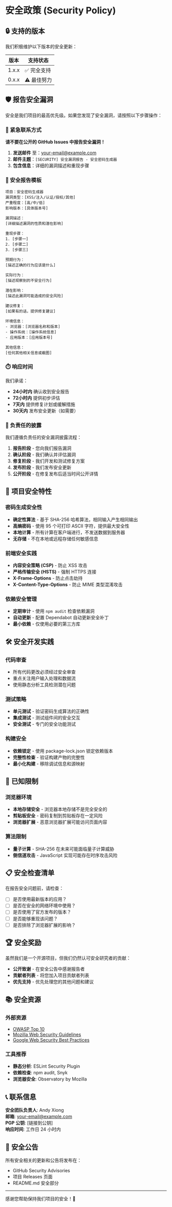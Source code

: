 # 安全政策 (Security Policy)

## 🔒 支持的版本

我们积极维护以下版本的安全更新：

| 版本   | 支持状态         |
| ------ | --------------- |
| 1.x.x  | ✅ 完全支持      |
| 0.x.x  | ⚠️ 最佳努力      |

## 🛡️ 报告安全漏洞

安全是我们项目的最高优先级。如果您发现了安全漏洞，请按照以下步骤操作：

### 🚨 紧急联系方式

**请不要在公开的 GitHub Issues 中报告安全漏洞！**

1. **发送邮件** 至：your-email@example.com
2. **邮件主题**：`[SECURITY] 安全漏洞报告 - 安全密码生成器`
3. **包含信息**：详细的漏洞描述和重现步骤

### 📧 安全报告模板

```
项目：安全密码生成器
漏洞类型：[XSS/注入/认证/授权/其他]
严重程度：[高/中/低]
影响版本：[具体版本号]

漏洞描述：
[详细描述漏洞的性质和潜在影响]

重现步骤：
1. [步骤一]
2. [步骤二]
3. [步骤三]

预期行为：
[描述正确的行为应该是什么]

实际行为：
[描述观察到的不安全行为]

潜在影响：
[描述此漏洞可能造成的安全风险]

建议修复：
[如果有的话，提供修复建议]

环境信息：
- 浏览器：[浏览器名称和版本]
- 操作系统：[操作系统信息]
- 应用版本：[应用版本号]

其他信息：
[任何其他相关信息或截图]
```

### ⏱️ 响应时间

我们承诺：

- **24小时内** 确认收到安全报告
- **72小时内** 提供初步评估
- **7天内** 提供修复计划或缓解措施
- **30天内** 发布安全更新（如需要）

### 🎯 负责任的披露

我们遵循负责任的安全漏洞披露流程：

1. **报告阶段** - 您向我们报告漏洞
2. **确认阶段** - 我们确认并评估漏洞
3. **修复阶段** - 我们开发和测试修复方案
4. **发布阶段** - 我们发布安全更新
5. **公开阶段** - 在修复发布后适当时间公开详情

## 🔐 项目安全特性

### 密码生成安全性

- **确定性算法** - 基于 SHA-256 哈希算法，相同输入产生相同输出
- **高熵密码** - 使用 95 个可打印 ASCII 字符，提供最大安全性
- **本地计算** - 所有计算在客户端进行，不发送数据到服务器
- **无存储** - 不在本地或远程存储任何敏感信息

### 前端安全实践

- **内容安全策略 (CSP)** - 防止 XSS 攻击
- **严格传输安全 (HSTS)** - 强制 HTTPS 连接
- **X-Frame-Options** - 防止点击劫持
- **X-Content-Type-Options** - 防止 MIME 类型混淆攻击

### 依赖安全管理

- **定期审计** - 使用 `npm audit` 检查依赖漏洞
- **自动更新** - 配置 Dependabot 自动更新安全补丁
- **最小依赖** - 仅使用必要的第三方库

## 🛠️ 安全开发实践

### 代码审查

- 所有代码更改必须经过安全审查
- 重点关注用户输入处理和数据流
- 使用静态分析工具检测潜在问题

### 测试策略

- **单元测试** - 验证密码生成算法的正确性
- **集成测试** - 测试组件间的安全交互
- **安全测试** - 专门的安全功能测试

### 构建安全

- **依赖锁定** - 使用 package-lock.json 锁定依赖版本
- **完整性检查** - 验证构建产物的完整性
- **最小化构建** - 移除调试信息和源映射

## 🚫 已知限制

### 浏览器环境

- **本地存储安全** - 浏览器本地存储不是完全安全的
- **剪贴板安全** - 密码复制到剪贴板存在一定风险
- **浏览器扩展** - 恶意浏览器扩展可能访问页面内容

### 算法限制

- **量子计算** - SHA-256 在未来可能面临量子计算威胁
- **侧信道攻击** - JavaScript 实现可能存在时序攻击风险

## 📋 安全检查清单

在报告安全问题前，请检查：

- [ ] 是否使用最新版本的应用？
- [ ] 是否在安全的网络环境中使用？
- [ ] 是否使用了官方发布的版本？
- [ ] 是否能够重现该问题？
- [ ] 是否排除了浏览器扩展的影响？

## 🏆 安全奖励

虽然我们是一个开源项目，但我们仍然认可安全研究者的贡献：

- **公开致谢** - 在安全公告中感谢报告者
- **贡献者列表** - 将您加入项目贡献者列表
- **优先支持** - 优先处理您的其他问题和建议

## 📚 安全资源

### 外部资源

- [OWASP Top 10](https://owasp.org/www-project-top-ten/)
- [Mozilla Web Security Guidelines](https://infosec.mozilla.org/guidelines/web_security)
- [Google Web Security Best Practices](https://web.dev/security/)

### 工具推荐

- **静态分析**: ESLint Security Plugin
- **依赖检查**: npm audit, Snyk
- **浏览器安全**: Observatory by Mozilla

## 📞 联系信息

**安全团队负责人**: Andy Xiong  
**邮箱**: your-email@example.com  
**PGP 公钥**: [链接到公钥]  
**响应时间**: 工作日 24 小时内  

## 📄 安全公告

所有安全相关的更新和公告将发布在：

- GitHub Security Advisories
- 项目 Releases 页面
- README.md 安全部分

---

感谢您帮助保持我们项目的安全！🙏